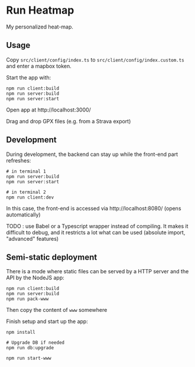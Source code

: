 Run Heatmap
===========

My personalized heat-map.

Usage
-----

Copy `src/client/config/index.ts` to `src/client/config/index.custom.ts` and enter a mapbox token.

Start the app with:

    npm run client:build
    npm run server:build
    npm run server:start

Open app at http://localhost:3000/

Drag and drop GPX files (e.g. from a Strava export)

Development
-----------

During development, the backend can stay up while the front-end part refreshes: 

    # in terminal 1
    npm run server:build
    npm run server:start

    # in terminal 2 
    npm run client:dev

In this case, the front-end is accessed via http://localhost:8080/ (opens automatically)

TODO : use Babel or a Typescript wrapper instead of compiling. It makes it difficult to debug,
       and it restricts a lot what can be used (absolute import, "advanced" features)

Semi-static deployment
----------------------

There is a mode where static files can be served by a HTTP server and the API by the NodeJS app:

    npm run client:build
    npm run server:build
    npm run pack-www

Then copy the content of `www` somewhere

Finish setup and start up the app:

    npm install

    # Upgrade DB if needed
    npm run db:upgrade

    npm run start-www
